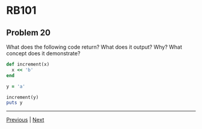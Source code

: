 # RB101
## Problem 20

What does the following code return? What does it output? Why? What concept does it demonstrate?

```ruby
def increment(x)
  x << 'b'
end

y = 'a'

increment(y)
puts y
```

---

[Previous](19.md) | [Next](21.md)
